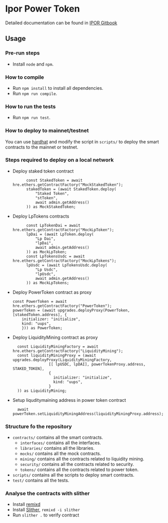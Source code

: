 # Ipor Power Token

Detailed documentation can be found in [IPOR Gitbook](https://docs.ipor.io/tokenomics/power-token-liquidity-mining-for-developers)

## Usage

### Pre-run steps
- Install `node` and `npm`.

### How to compile
- Run `npm install` to install all dependencies.
- Run `npm run compile`.

### How to run the tests
- Run `npm run test`.

### How to deploy to mainnet/testnet
You can use [hardhat](https://hardhat.org/tutorial/deploying-to-a-live-network) and modify the script in `scripts/` 
to deploy the smart contracts to the mainnet or testnet.
### Steps required to deploy on a local network
- Deploy staked token contract
  ```solidity
        const StakedToken = await hre.ethers.getContractFactory("MockStakedToken");
        stakedToken = (await StakedToken.deploy(
            "Staked Token",
            "stToken",
            await admin.getAddress()
        )) as MockStakedToken;
  ```
- Deploy LpTokens contracts
  ```solidity
        const LpTokenDai = await hre.ethers.getContractFactory("MockLpToken");
        lpDai = (await LpToken.deploy(
            "Lp Dai",
            "lpDai",
            await admin.getAddress()
        )) as MockLpToken;
        const LpTokensUsdc = await hre.ethers.getContractFactory("MockLpTokens");
        lpUsdc = (await LpTokensUsdc.deploy(
            "Lp Usdc",
            "lpUsdc",
            await admin.getAddress()
        )) as MockLpTokens;
  ```
- Deploy PowerToken contract as proxy
  ```solidity
  const PowerToken = await hre.ethers.getContractFactory("PowerToken");
  powerToken = (await upgrades.deployProxy(PowerToken, [stakedToken.address], {
      initializer: "initialize",
      kind: "uups",
      })) as PowerToken;
  ```
- Deploy LiquidityMining contract as proxy 
  ```solidity
    const LiquidityMiningFactory = await hre.ethers.getContractFactory("LiquidityMining");
    const liquidityMiningProxy = (await upgrades.deployProxy(LiquidityMiningFactory,
                  [[ lpUSDC, lpDAI], powerTokenProxy.address, STAKED_TOKEN],
                  {
                    initializer: "initialize",
                    kind: "uups",
                  }
    )) as LiquidityMining;
  ```
- Setup liquditymaining address in power token contract
  ```solidity
    await powerToken.setLiquidityMiningAddress(liquidityMiningProxy.address);
  ```
  
### Structure fo the repository
- `contracts/` contains all the smart contracts.
  - `interfaces/` contains all the interfaces.
  - `libraries/` contains all the libraries.
  - `mocks/` contains all the mock contracts.
  - `mining/` contains all the contracts related to liquidity mining.
  - `security/` contains all the contracts related to security.
  - `tokens/` contains all the contracts related to power token.
- `scripts/` contains all the scripts to deploy smart contracts.
- `test/` contains all the tests.

### Analyse the contracts with slither
- Install [remixd](https://remix-ide.readthedocs.io/fr/latest/remixd.html)
- Install [Slither](https://remix-ide.readthedocs.io/fr/latest/slither.html),  `remixd -i slither`  
- Run `slither .` to verify contract

